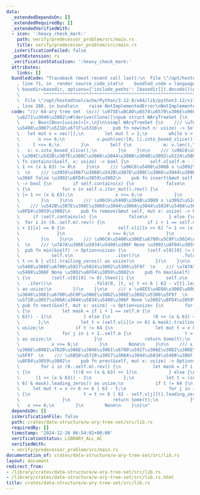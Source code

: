 ```yaml
---
data:
  _extendedDependsOn: []
  _extendedRequiredBy: []
  _extendedVerifiedWith:
  - icon: ':heavy_check_mark:'
    path: verify/predecessor_problem/src/main.rs
    title: verify/predecessor_problem/src/main.rs
  _isVerificationFailed: false
  _pathExtension: rs
  _verificationStatusIcon: ':heavy_check_mark:'
  attributes:
    links: []
  bundledCode: "Traceback (most recent call last):\n  File \"/opt/hostedtoolcache/Python/3.12.8/x64/lib/python3.12/site-packages/onlinejudge_verify/documentation/build.py\"\
    , line 71, in _render_source_code_stat\n    bundled_code = language.bundle(stat.path,\
    \ basedir=basedir, options={'include_paths': [basedir]}).decode()\n          \
    \         ^^^^^^^^^^^^^^^^^^^^^^^^^^^^^^^^^^^^^^^^^^^^^^^^^^^^^^^^^^^^^^^^^^^^^^^^^^^^^^^^^\n\
    \  File \"/opt/hostedtoolcache/Python/3.12.8/x64/lib/python3.12/site-packages/onlinejudge_verify/languages/rust.py\"\
    , line 288, in bundle\n    raise NotImplementedError\nNotImplementedError\n"
  code: "/// 64-ary tree set  \n/// \u975E\u8CA0\u6574\u6570\u306E\u96C6\u5408\u3092\
    \u6271\u3046\u3002\n#[derive(Clone)]\npub struct WAryTreeSet {\n    m: usize,\n\
    \    v: Box<[Box<[usize]>]>,\n}\n\nimpl WAryTreeSet {\n    /// \u7A7A\u306E\u96C6\
    \u5408\u3067\u521D\u671F\u5316\n    pub fn new(mut n: usize) -> Self {\n     \
    \   let mut v = vec![];\n        let mut l = 1;\n        while n > 0 {\n     \
    \       n >>= 6;\n            v.push(vec![0; l].into_boxed_slice());\n       \
    \     l <<= 6;\n        }\n        Self {\n            m: v.len(),\n         \
    \   v: v.into_boxed_slice(),\n        }\n    }\n\n    /// \u96C6\u5408\u306B x\
    \ \u304C\u542B\u307E\u308C\u3066\u3044\u308B\u304B\u3092\u5224\u5B9A\n    pub\
    \ fn contains(&self, x: usize) -> bool {\n        self.v[self.m - 1][x >> 6] &\
    \ 1 << (x & 63) != 0\n    }\n\n    /// \u96C6\u5408\u306B x \u3092\u8FFD\u52A0\
    \  \n    /// \u3059\u3067\u306B\u542B\u307E\u308C\u3066\u3044\u308B\u5834\u5408\
    \u306F false \u3092\u8FD4\u3059\u3002\n    pub fn insert(&mut self, mut x: usize)\
    \ -> bool {\n        if self.contains(x) {\n            false\n        } else\
    \ {\n            for v in self.v.iter_mut().rev() {\n                v[x >> 6]\
    \ |= 1 << (x & 63);\n                x >>= 6;\n            }\n            true\n\
    \        }\n    }\n\n    /// \u96C6\u5408\u304B\u3089 x \u3092\u524A\u9664  \n\
    \    /// \u542B\u307E\u308C\u3066\u3044\u306A\u3044\u5834\u5408\u306F false \u3092\
    \u8FD4\u3059\u3002\n    pub fn remove(&mut self, mut x: usize) -> bool {\n   \
    \     if !self.contains(x) {\n            false\n        } else {\n          \
    \  for i in (0..self.m).rev() {\n                if i + 1 == self.m || self.v[i\
    \ + 1][x] == 0 {\n                    self.v[i][x >> 6] ^= 1 << (x & 63);\n  \
    \              }\n                x >>= 6;\n            }\n            true\n\
    \        }\n    }\n\n    /// \u96C6\u5408\u306E\u6700\u5C0F\u5024\u3092\u53D6\u5F97\
    \  \n    /// \u7A7A\u306E\u5834\u5408\u306F None \u3092\u8FD4\u3059\u3002\n  \
    \  pub fn min(&self) -> Option<usize> {\n        (self.v[0][0] != 0).then(|| {\n\
    \            self.v\n                .iter()\n                .fold(0, |t, v|\
    \ t << 6 | v[t].trailing_zeros() as usize)\n        })\n    }\n\n    /// \u96C6\
    \u5408\u306E\u6700\u5927\u5024\u3092\u53D6\u5F97  \n    /// \u7A7A\u306E\u5834\
    \u5408\u306F None \u3092\u8FD4\u3059\u3002\n    pub fn max(&self) -> Option<usize>\
    \ {\n        (self.v[0][0] != 0).then(|| {\n            self.v\n             \
    \   .iter()\n                .fold(0, |t, v| t << 6 | 63 - v[t].leading_zeros()\
    \ as usize)\n        })\n    }\n\n    /// x \u4EE5\u4E0A\u306E\u8981\u7D20\u306E\
    \u3046\u3061\u6700\u5C0F\u306E\u3082\u306E\u3092\u53D6\u5F97  \n    /// \u5B58\
    \u5728\u3057\u306A\u3044\u5834\u5408\u306F None \u3092\u8FD4\u3059\u3002\n   \
    \ pub fn next(&self, mut x: usize) -> Option<usize> {\n        for i in (0..self.m).rev()\
    \ {\n            let mask = if i + 1 == self.m {\n                !((1 << (x &\
    \ 63)) - 1)\n            } else {\n                !0 << (x & 63) << 1\n     \
    \       };\n            let t = (self.v[i][x >> 6] & mask).trailing_zeros() as\
    \ usize;\n            if t != 64 {\n                let mut t = x & !63 | t;\n\
    \                for j in i + 1..self.m {\n                    t = t << 6 | self.v[j][t].trailing_zeros()\
    \ as usize;\n                }\n                return Some(t);\n            }\n\
    \            x >>= 6;\n        }\n        None\n    }\n\n    /// x \u4EE5\u4E0B\
    \u306E\u8981\u7D20\u306E\u3046\u3061\u6700\u5927\u306E\u3082\u306E\u3092\u53D6\
    \u5F97  \n    /// \u5B58\u5728\u3057\u306A\u3044\u5834\u5408\u306F None \u3092\
    \u8FD4\u3059\u3002\n    pub fn prev(&self, mut x: usize) -> Option<usize> {\n\
    \        for i in (0..self.m).rev() {\n            let mask = if i + 1 == self.m\
    \ {\n                !(!0 << (x & 63) << 1)\n            } else {\n          \
    \      (1 << (x & 63)) - 1\n            };\n            let t = (self.v[i][x >>\
    \ 6] & mask).leading_zeros() as usize;\n            if t != 64 {\n           \
    \     let mut t = x >> 6 << 6 | 63 - t;\n                for j in i + 1..self.m\
    \ {\n                    t = t << 6 | 63 - self.v[j][t].leading_zeros() as usize;\n\
    \                }\n                return Some(t);\n            }\n         \
    \   x >>= 6;\n        }\n        None\n    }\n}\n"
  dependsOn: []
  isVerificationFile: false
  path: crates/data-structure/w-ary-tree-set/src/lib.rs
  requiredBy: []
  timestamp: '2024-12-26 06:54:01+00:00'
  verificationStatus: LIBRARY_ALL_AC
  verifiedWith:
  - verify/predecessor_problem/src/main.rs
documentation_of: crates/data-structure/w-ary-tree-set/src/lib.rs
layout: document
redirect_from:
- /library/crates/data-structure/w-ary-tree-set/src/lib.rs
- /library/crates/data-structure/w-ary-tree-set/src/lib.rs.html
title: crates/data-structure/w-ary-tree-set/src/lib.rs
---
```

